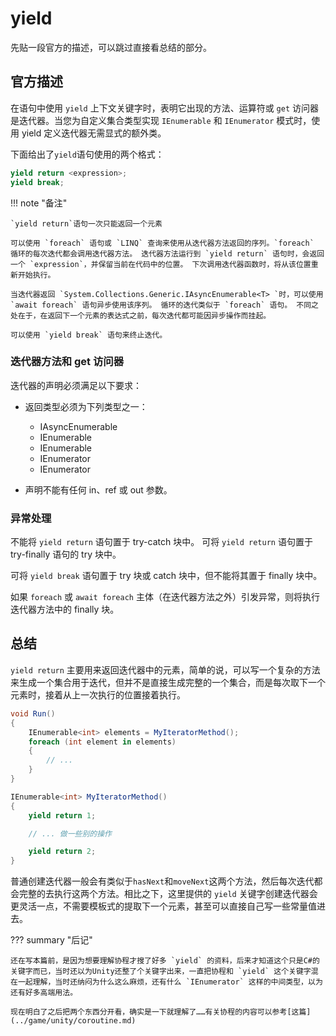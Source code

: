 # yield

先贴一段官方的描述，可以跳过直接看总结的部分。

## 官方描述

在语句中使用 `yield` 上下文关键字时，表明它出现的方法、运算符或 `get` 访问器是迭代器。当您为自定义集合类型实现 `IEnumerable` 和 `IEnumerator` 模式时，使用 yield 定义迭代器无需显式的额外类。

下面给出了`yield`语句使用的两个格式：

```c#
yield return <expression>;
yield break;
```

!!! note "备注"

    `yield return`语句一次只能返回一个元素

    可以使用 `foreach` 语句或 `LINQ` 查询来使用从迭代器方法返回的序列。`foreach` 循环的每次迭代都会调用迭代器方法。 迭代器方法运行到 `yield return` 语句时，会返回一个 `expression`，并保留当前在代码中的位置。 下次调用迭代器函数时，将从该位置重新开始执行。

    当迭代器返回 `System.Collections.Generic.IAsyncEnumerable<T> `时，可以使用 `await foreach` 语句异步使用该序列。 循环的迭代类似于 `foreach` 语句。 不同之处在于，在返回下一个元素的表达式之前，每次迭代都可能因异步操作而挂起。

    可以使用 `yield break` 语句来终止迭代。

### 迭代器方法和 get 访问器

迭代器的声明必须满足以下要求：

 - 返回类型必须为下列类型之一：

    * IAsyncEnumerable<T>
    * IEnumerable<T>
    * IEnumerable
    * IEnumerator<T>
    * IEnumerator

 - 声明不能有任何 in、ref 或 out 参数。

### 异常处理

不能将 `yield return` 语句置于 try-catch 块中。 可将 `yield return` 语句置于 try-finally 语句的 try 块中。

可将 `yield break` 语句置于 try 块或 catch 块中，但不能将其置于 finally 块中。

如果 `foreach` 或 `await foreach` 主体（在迭代器方法之外）引发异常，则将执行迭代器方法中的 finally 块。

## 总结

`yield return` 主要用来返回迭代器中的元素，简单的说，可以写一个复杂的方法来生成一个集合用于迭代，但并不是直接生成完整的一个集合，而是每次取下一个元素时，接着从上一次执行的位置接着执行。

```c#
void Run()
{
    IEnumerable<int> elements = MyIteratorMethod();
    foreach (int element in elements)
    {
        // ...
    }
}

IEnumerable<int> MyIteratorMethod()
{
    yield return 1;

    // ... 做一些别的操作

    yield return 2;
}
```

普通创建迭代器一般会有类似于`hasNext`和`moveNext`这两个方法，然后每次迭代都会完整的去执行这两个方法。相比之下，这里提供的 `yield` 关键字创建迭代器会更灵活一点，不需要模板式的提取下一个元素，甚至可以直接自己写一些常量值进去。

??? summary "后记"

    还在写本篇前，是因为想要理解协程才搜了好多 `yield` 的资料，后来才知道这个只是C#的关键字而已，当时还以为Unity还整了个关键字出来，一直把协程和 `yield` 这个关键字混在一起理解，当时还纳闷为什么这么麻烦，还有什么 `IEnumerator` 这样的中间类型，以为还有好多高端用法。

    现在明白了之后把两个东西分开看，确实是一下就理解了……有关协程的内容可以参考[这篇](../game/unity/coroutine.md)